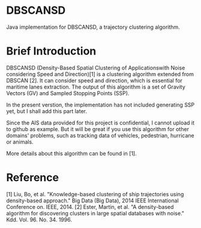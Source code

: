 # DBSCANSD
Java implementation for DBSCANSD, a trajectory clustering algorithm.

# Brief Introduction

DBSCANSD (Density-Based Spatial Clustering of Applicationswith Noise considering Speed and Direction)[1] is a clustering algorithm extended from DBSCAN [2]. It can consider speed and direction, which is essential for maritime lanes extraction. The output of this algorithm is a set of Gravity Vectors (GV) and  Sampled Stopping Points (SSP). 

In the present verstion, the implementation has not included generating SSP yet, but I shall add this part later.

Since the AIS data provided for this project is confidential, I cannot upload it to github as example. But it will be great if you use this algorithm for other domains' problems, such as tracking data of vehicles, pedestrian, hurricane or animals. 

More details about this algorithm can be found in [1].

# Reference
[1] Liu, Bo, et al. "Knowledge-based clustering of ship trajectories using density-based approach." Big Data (Big Data), 2014 IEEE International Conference on. IEEE, 2014.
[2] Ester, Martin, et al. "A density-based algorithm for discovering clusters in large spatial databases with noise." Kdd. Vol. 96. No. 34. 1996.
